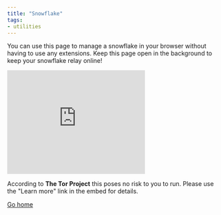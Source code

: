 ```yaml
---
title: "Snowflake"
tags:
- utilities
---
```


You can use this page to manage a snowflake in your browser without having to use any extensions. Keep this page open in the background to keep your snowflake relay online!

<iframe src="https://snowflake.torproject.org/embed.html" width="320" height="240" frameborder="0" scrolling="no"></iframe>



According to **The Tor Project** this poses no risk to you to run. Please use the "Learn more" link in the embed for details.


[Go home](/)